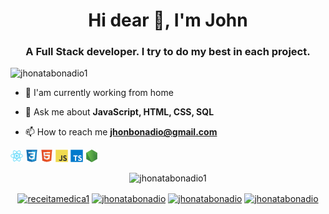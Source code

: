 <h1 align="center">Hi dear 👋, I'm John</h1>
<h3 align="center">A Full Stack developer. I try to do my best in each project.</h3>
<p align="left"> <img src="https://komarev.com/ghpvc/?username=jhonatabonadio1" alt="jhonatabonadio1" /> </p>

- 🔭 I'am currently working from home

- 💬 Ask me about **JavaScript, HTML, CSS, SQL**

- 📫 How to reach me **jhonbonadio@gmail.com**

<p align="left"><img src="https://raw.githubusercontent.com/devicons/devicon/0d6c64dbbf311879f7d563bfc3ccf559f9ed111c/icons/react/react-original.svg" alt="react" width="20" height="20"/> <img src="https://raw.githubusercontent.com/devicons/devicon/0d6c64dbbf311879f7d563bfc3ccf559f9ed111c/icons/css3/css3-original.svg" alt="css3" width="20" height="20"/> <img src="https://raw.githubusercontent.com/devicons/devicon/0d6c64dbbf311879f7d563bfc3ccf559f9ed111c/icons/html5/html5-original.svg" alt="html5" width="20" height="20"/> <img src="https://raw.githubusercontent.com/devicons/devicon/0d6c64dbbf311879f7d563bfc3ccf559f9ed111c/icons/javascript/javascript-original.svg" alt="javascript" width="20" height="20"/> <img src="https://raw.githubusercontent.com/devicons/devicon/0d6c64dbbf311879f7d563bfc3ccf559f9ed111c/icons/typescript/typescript-original.svg" alt="typescript" width="20" height="20"/> <img src="https://raw.githubusercontent.com/devicons/devicon/0d6c64dbbf311879f7d563bfc3ccf559f9ed111c/icons/nodejs/nodejs-original.svg" alt="nodejs" width="20" height="20"/></p><p align="center"> <img src="https://github-readme-stats.vercel.app/api?username=jhonatabonadio1&show_icons=true" alt="jhonatabonadio1" /> </p>

<p align="center">
<a href="https://twitter.com/receitamedica1" target="blank"><img align="center" src="https://cdn.jsdelivr.net/npm/simple-icons@3.0.1/icons/twitter.svg" alt="receitamedica1" height="20" width="20" /></a>
<a href="https://stackoverflow.com/users/14031602/jhonata-bonadio" target="blank"><img align="center" src="https://cdn.jsdelivr.net/npm/simple-icons@3.0.1/icons/stackoverflow.svg" alt="jhonatabonadio" height="20" width="20" /></a>
<a href="https://www.facebook.com/jhonata.bonadio.564" target="blank"><img align="center" src="https://cdn.jsdelivr.net/npm/simple-icons@3.0.1/icons/facebook.svg" alt="jhonatabonadio" height="20" width="20" /></a>
<a href="https://instagram.com/jhonatabonadio2" target="blank"><img align="center" src="https://cdn.jsdelivr.net/npm/simple-icons@3.0.1/icons/instagram.svg" alt="jhonatabonadio" height="20" width="20" /></a>
</p>
